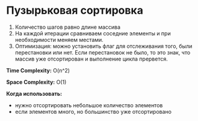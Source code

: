 # Пузырьковая сортировка

1. Количество шагов равно длине массива
2. На каждой итерации сравниваем соседние элементы и при необходимости меняем местами.
3. Оптимизация: можно установить флаг для отслеживания того, были перестановки или нет. Если перестановок не было, то это знак, что массив уже отсортирован и выполнение цикла прервется.

**Time Complexity:** O(n^2)

**Space Complexity:** O(1)

**Когда использовать:**
* нужно отсортировать небольшое количество элементов
* если элементов много, но большинство уже отсортировано
